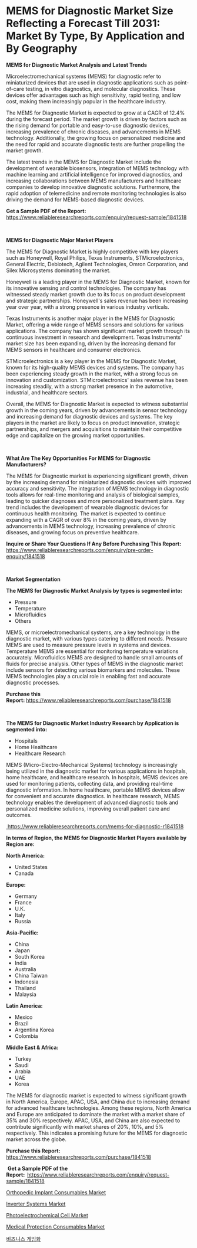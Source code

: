 <p><h1>MEMS for Diagnostic Market Size Reflecting a Forecast Till 2031: Market By Type, By Application and By Geography</h1></p><p><strong>MEMS for Diagnostic Market Analysis and Latest Trends</strong></p>
<p><p>Microelectromechanical systems (MEMS) for diagnostic refer to miniaturized devices that are used in diagnostic applications such as point-of-care testing, in vitro diagnostics, and molecular diagnostics. These devices offer advantages such as high sensitivity, rapid testing, and low cost, making them increasingly popular in the healthcare industry.</p><p>The MEMS for Diagnostic Market is expected to grow at a CAGR of 12.4% during the forecast period. The market growth is driven by factors such as the rising demand for portable and easy-to-use diagnostic devices, increasing prevalence of chronic diseases, and advancements in MEMS technology. Additionally, the growing focus on personalized medicine and the need for rapid and accurate diagnostic tests are further propelling the market growth.</p><p>The latest trends in the MEMS for Diagnostic Market include the development of wearable biosensors, integration of MEMS technology with machine learning and artificial intelligence for improved diagnostics, and increasing collaborations between MEMS manufacturers and healthcare companies to develop innovative diagnostic solutions. Furthermore, the rapid adoption of telemedicine and remote monitoring technologies is also driving the demand for MEMS-based diagnostic devices.</p></p>
<p><strong>Get a Sample PDF of the Report:&nbsp;</strong> <a href="https://www.reliableresearchreports.com/enquiry/request-sample/1841518">https://www.reliableresearchreports.com/enquiry/request-sample/1841518</a></p>
<p>&nbsp;</p>
<p><strong>MEMS for Diagnostic Major Market Players</strong></p>
<p><p>The MEMS for Diagnostic Market is highly competitive with key players such as Honeywell, Royal Philips, Texas Instruments, STMicroelectronics, General Electric, Debiotech, Agilent Technologies, Omron Corporation, and Silex Microsystems dominating the market.</p><p>Honeywell is a leading player in the MEMS for Diagnostic Market, known for its innovative sensing and control technologies. The company has witnessed steady market growth due to its focus on product development and strategic partnerships. Honeywell's sales revenue has been increasing year over year, with a strong presence in various industry verticals.</p><p>Texas Instruments is another major player in the MEMS for Diagnostic Market, offering a wide range of MEMS sensors and solutions for various applications. The company has shown significant market growth through its continuous investment in research and development. Texas Instruments' market size has been expanding, driven by the increasing demand for MEMS sensors in healthcare and consumer electronics.</p><p>STMicroelectronics is a key player in the MEMS for Diagnostic Market, known for its high-quality MEMS devices and systems. The company has been experiencing steady growth in the market, with a strong focus on innovation and customization. STMicroelectronics' sales revenue has been increasing steadily, with a strong market presence in the automotive, industrial, and healthcare sectors.</p><p>Overall, the MEMS for Diagnostic Market is expected to witness substantial growth in the coming years, driven by advancements in sensor technology and increasing demand for diagnostic devices and systems. The key players in the market are likely to focus on product innovation, strategic partnerships, and mergers and acquisitions to maintain their competitive edge and capitalize on the growing market opportunities.</p></p>
<p>&nbsp;</p>
<p><strong>What Are The Key Opportunities For MEMS for Diagnostic Manufacturers?</strong></p>
<p><p>The MEMS for Diagnostic market is experiencing significant growth, driven by the increasing demand for miniaturized diagnostic devices with improved accuracy and sensitivity. The integration of MEMS technology in diagnostic tools allows for real-time monitoring and analysis of biological samples, leading to quicker diagnoses and more personalized treatment plans. Key trend includes the development of wearable diagnostic devices for continuous health monitoring. The market is expected to continue expanding with a CAGR of over 8% in the coming years, driven by advancements in MEMS technology, increasing prevalence of chronic diseases, and growing focus on preventive healthcare.</p></p>
<p><strong>Inquire or Share Your Questions If Any Before Purchasing This Report:</strong> <a href="https://www.reliableresearchreports.com/enquiry/pre-order-enquiry/1841518">https://www.reliableresearchreports.com/enquiry/pre-order-enquiry/1841518</a></p>
<p>&nbsp;</p>
<p><strong>Market Segmentation</strong></p>
<p><strong>The MEMS for Diagnostic Market Analysis by types is segmented into:</strong></p>
<p><ul><li>Pressure</li><li>Temperature</li><li>Microfluidics</li><li>Others</li></ul></p>
<p><p>MEMS, or microelectromechanical systems, are a key technology in the diagnostic market, with various types catering to different needs. Pressure MEMS are used to measure pressure levels in systems and devices. Temperature MEMS are essential for monitoring temperature variations accurately. Microfluidics MEMS are designed to handle small amounts of fluids for precise analysis. Other types of MEMS in the diagnostic market include sensors for detecting various biomarkers and molecules. These MEMS technologies play a crucial role in enabling fast and accurate diagnostic processes.</p></p>
<p><strong>Purchase this Report:&nbsp;</strong><a href="https://www.reliableresearchreports.com/purchase/1841518">https://www.reliableresearchreports.com/purchase/1841518</a></p>
<p>&nbsp;</p>
<p><strong>The MEMS for Diagnostic Market Industry Research by Application is segmented into:</strong></p>
<p><ul><li>Hospitals</li><li>Home Healthcare</li><li>Healthcare Research</li></ul></p>
<p><p>MEMS (Micro-Electro-Mechanical Systems) technology is increasingly being utilized in the diagnostic market for various applications in hospitals, home healthcare, and healthcare research. In hospitals, MEMS devices are used for monitoring patients, collecting data, and providing real-time diagnostic information. In home healthcare, portable MEMS devices allow for convenient and accurate diagnostics. In healthcare research, MEMS technology enables the development of advanced diagnostic tools and personalized medicine solutions, improving overall patient care and outcomes.</p></p>
<p><a href="https://www.reliableresearchreports.com/mems-for-diagnostic-r1841518">&nbsp;https://www.reliableresearchreports.com/mems-for-diagnostic-r1841518</a></p>
<p><strong>In terms of Region, the MEMS for Diagnostic Market Players available by Region are:</strong></p>
<p>
    <p> <strong> North America: </strong>
        <ul>
            <li>United States</li>
            <li>Canada</li>
        </ul>
        </p> 
    <p> <strong> Europe: </strong>
        <ul>
            <li>Germany</li>
            <li>France</li>
            <li>U.K.</li>
            <li>Italy</li>
            <li>Russia</li>
        </ul>
        </p> 
    <p> <strong> Asia-Pacific: </strong>
        <ul>
            <li>China</li>
            <li>Japan</li>
            <li>South Korea</li>
            <li>India</li>
            <li>Australia</li>
            <li>China Taiwan</li>
            <li>Indonesia</li>
            <li>Thailand</li>
            <li>Malaysia</li>
        </ul>
        </p> 
    <p> <strong> Latin America: </strong>
        <ul>
            <li>Mexico</li>
            <li>Brazil</li>
            <li>Argentina Korea</li>
            <li>Colombia</li>
        </ul>
        </p> 
    <p> <strong> Middle East & Africa: </strong>
        <ul>
            <li>Turkey</li>
            <li>Saudi</li>
            <li>Arabia</li>
            <li>UAE</li>
            <li>Korea</li>
        </ul>
    </p>
    </p>
<p><p>The MEMS for diagnostic market is expected to witness significant growth in North America, Europe, APAC, USA, and China due to increasing demand for advanced healthcare technologies. Among these regions, North America and Europe are anticipated to dominate the market with a market share of 35% and 30% respectively. APAC, USA, and China are also expected to contribute significantly with market shares of 20%, 10%, and 5% respectively. This indicates a promising future for the MEMS for diagnostic market across the globe.</p></p>
<p><strong>Purchase this Report: </strong><a href="https://www.reliableresearchreports.com/purchase/1841518">https://www.reliableresearchreports.com/purchase/1841518</a></p>
<p>&nbsp;<strong>Get a Sample PDF of the Report:&nbsp;&nbsp;</strong><a href="https://www.reliableresearchreports.com/enquiry/request-sample/1841518">https://www.reliableresearchreports.com/enquiry/request-sample/1841518</a></p>
<p><strong></strong></p>
<p><p><a href="https://github.com/mbisetmhermsr/Market-Research-Report-List-3/blob/main/orthopedic-implant-consumables-market.md">Orthopedic Implant Consumables Market</a></p><p><a href="https://medium.com/@charlesporter2662/inverter-systems-industry-analysis-report-its-market-size-share-trends-by-application-region-febaf426204b">Inverter Systems Market</a></p><p><a href="https://medium.com/@marisolking1/global-photoelectrochemical-cell-market-status-2024-2031-and-forecast-by-region-product-end-eb34b3e71f5a">Photoelectrochemical Cell Market</a></p><p><a href="https://github.com/elizabethdagraca/Market-Research-Report-List-4/blob/main/medical-protection-consumables-market.md">Medical Protection Consumables Market</a></p><p><a href="https://github.com/muchswr/Market-Research-Report-List-2/blob/main/599377176856.md">비즈니스 게임화</a></p></p>
